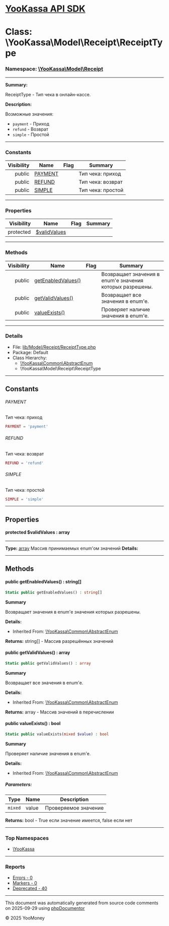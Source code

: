 # [YooKassa API SDK](../home.md)

# Class: \YooKassa\Model\Receipt\ReceiptType
### Namespace: [\YooKassa\Model\Receipt](../namespaces/yookassa-model-receipt.md)
---
**Summary:**

ReceiptType - Тип чека в онлайн-кассе.

**Description:**

Возможные значения:
- `payment` - Приход
- `refund` - Возврат
- `simple` - Простой

---
### Constants
| Visibility | Name | Flag | Summary |
| ----------:| ---- | ---- | ------- |
| public | [PAYMENT](../classes/YooKassa-Model-Receipt-ReceiptType.md#constant_PAYMENT) |  | Тип чека: приход |
| public | [REFUND](../classes/YooKassa-Model-Receipt-ReceiptType.md#constant_REFUND) |  | Тип чека: возврат |
| public | [SIMPLE](../classes/YooKassa-Model-Receipt-ReceiptType.md#constant_SIMPLE) |  | Тип чека: простой |

---
### Properties
| Visibility | Name | Flag | Summary |
| ----------:| ---- | ---- | ------- |
| protected | [$validValues](../classes/YooKassa-Model-Receipt-ReceiptType.md#property_validValues) |  |  |

---
### Methods
| Visibility | Name | Flag | Summary |
| ----------:| ---- | ---- | ------- |
| public | [getEnabledValues()](../classes/YooKassa-Common-AbstractEnum.md#method_getEnabledValues) |  | Возвращает значения в enum'е значения которых разрешены. |
| public | [getValidValues()](../classes/YooKassa-Common-AbstractEnum.md#method_getValidValues) |  | Возвращает все значения в enum'e. |
| public | [valueExists()](../classes/YooKassa-Common-AbstractEnum.md#method_valueExists) |  | Проверяет наличие значения в enum'e. |

---
### Details
* File: [lib/Model/Receipt/ReceiptType.php](../../lib/Model/Receipt/ReceiptType.php)
* Package: Default
* Class Hierarchy: 
  * [\YooKassa\Common\AbstractEnum](../classes/YooKassa-Common-AbstractEnum.md)
  * \YooKassa\Model\Receipt\ReceiptType

---
## Constants
<a name="constant_PAYMENT" class="anchor"></a>
###### PAYMENT
Тип чека: приход

```php
PAYMENT = 'payment'
```


<a name="constant_REFUND" class="anchor"></a>
###### REFUND
Тип чека: возврат

```php
REFUND = 'refund'
```


<a name="constant_SIMPLE" class="anchor"></a>
###### SIMPLE
Тип чека: простой

```php
SIMPLE = 'simple'
```



---
## Properties
<a name="property_validValues"></a>
#### protected $validValues : array
---
**Type:** <a href="../array"><abbr title="array">array</abbr></a>
Массив принимаемых enum&#039;ом значений
**Details:**



---
## Methods
<a name="method_getEnabledValues" class="anchor"></a>
#### public getEnabledValues() : string[]

```php
Static public getEnabledValues() : string[]
```

**Summary**

Возвращает значения в enum'е значения которых разрешены.

**Details:**
* Inherited From: [\YooKassa\Common\AbstractEnum](../classes/YooKassa-Common-AbstractEnum.md)

**Returns:** string[] - Массив разрешённых значений


<a name="method_getValidValues" class="anchor"></a>
#### public getValidValues() : array

```php
Static public getValidValues() : array
```

**Summary**

Возвращает все значения в enum'e.

**Details:**
* Inherited From: [\YooKassa\Common\AbstractEnum](../classes/YooKassa-Common-AbstractEnum.md)

**Returns:** array - Массив значений в перечислении


<a name="method_valueExists" class="anchor"></a>
#### public valueExists() : bool

```php
Static public valueExists(mixed $value) : bool
```

**Summary**

Проверяет наличие значения в enum'e.

**Details:**
* Inherited From: [\YooKassa\Common\AbstractEnum](../classes/YooKassa-Common-AbstractEnum.md)

##### Parameters:
| Type | Name | Description |
| ---- | ---- | ----------- |
| <code lang="php">mixed</code> | value  | Проверяемое значение |

**Returns:** bool - True если значение имеется, false если нет



---

### Top Namespaces

* [\YooKassa](../namespaces/yookassa.md)

---

### Reports
* [Errors - 0](../reports/errors.md)
* [Markers - 0](../reports/markers.md)
* [Deprecated - 40](../reports/deprecated.md)

---

This document was automatically generated from source code comments on 2025-09-29 using [phpDocumentor](http://www.phpdoc.org/)

&copy; 2025 YooMoney